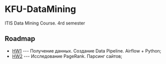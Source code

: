 # KFU-DataMining

ITIS Data Mining Course. 4rd semester

## Roadmap

* [HW1](https://docs.google.com/document/d/1fdLQF8wYNP7QsWmn_XMUUKtwHVecplRvjyRRro9yyqw/edit) --- Получение данных. Создание Data Pipeline. Airflow + Python;
* [HW2](https://docs.google.com/document/d/1GSiN4Y8aShI-0R4H5ZmKUm0axDPecKzsiA_JM0vvSEc/edit) --- Исследование PageRank. Парсинг сайтов;
